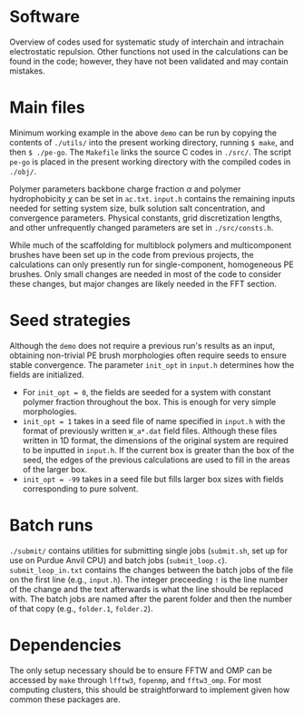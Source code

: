 # Software
Overview of codes used for systematic study of interchain and intrachain electrostatic repulsion. Other functions not used in the calculations can be found in the code; however, they have not been validated and may contain mistakes.

# Main files
Minimum working example in the above `demo` can be run by copying the contents of `./utils/` into the present working directory, running `$ make`, and then `$ ./pe-go`. 
The `Makefile` links the source C codes in `./src/`. The script `pe-go` is placed in the present working directory with the compiled codes in `./obj/`.

Polymer parameters backbone charge fraction $\alpha$ and polymer hydrophobicity $\chi$ can be set in `ac.txt`. 
`input.h` contains the remaining inputs needed for setting system size, bulk solution salt concentration, and convergence parameters. 
Physical constants, grid discretization lengths, and other unfrequently changed parameters are set in `./src/consts.h`.

While much of the scaffolding for multiblock polymers and multicomponent brushes have been set up in the code from previous projects, the calculations can only presently run for single-component, homogeneous PE brushes. 
Only small changes are needed in most of the code to consider these changes, but major changes are likely needed in the FFT section.

# Seed strategies
Although the `demo` does not require a previous run's results as an input, obtaining non-trivial PE brush morphologies often require seeds to ensure stable convergence. The parameter `init_opt` in `input.h` determines how the fields are initialized. 
- For `init_opt = 0`, the fields are seeded for a system with constant polymer fraction throughout the box. This is enough for very simple morphologies.
- `init_opt = 1` takes in a seed file of name specified in `input.h` with the format of previously written `W_a*.dat` field files. Although these files written in 1D format, the dimensions of the original system are required to be inputted in `input.h`. If the current box is greater than the box of the seed, the edges of the previous calculations are used to fill in the areas of the larger box.
- `init_opt = -99` takes in a seed file but fills larger box sizes with fields corresponding to pure solvent.

# Batch runs
`./submit/` contains utilities for submitting single jobs (`submit.sh`, set up for use on Purdue Anvil CPU) and batch jobs (`submit_loop.c`). `submit_loop_in.txt` contains the changes between the batch jobs of the file on the first line (e.g., `input.h`). The integer preceeding `!` is the line number of the change and the text afterwards is what the line should be replaced with. The batch jobs are named after the parent folder and then the number of that copy (e.g., `folder.1`, `folder.2`). 

# Dependencies
The only setup necessary should be to ensure FFTW and OMP can be accessed by `make` through `lfftw3`, `fopenmp`, and `fftw3_omp`. For most computing clusters, this should be straightforward to implement given how common these packages are.
